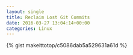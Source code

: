 ```yaml
---
layout: single                                                                                                              
title: Reclaim Lost Git Commits                                                                                                                        
date: 2016-03-27 13:04:14+00:00                                                                                                                        
categories: Linux                                                                                                                
---                                                                                                                              
```


{% gist makeittotop/c5086dab5a529631a61d %}                                                                                                           

